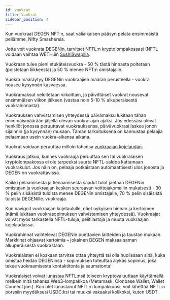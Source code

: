 ```yaml
---
id: vuokrat
title: Vuokrat
sidebar_position: 4
---
```


Kun vuokraat DEGEN NFT:n, saat väliaikaisen pääsyn pelata ensimmäistä peliämme, Nifty Smashersia.

Jotta voit vuokrata DEGENin, tarvitset NFTL:n kryptolompakossasi (NFTL voidaan vaihtaa WETH:iin [SushiSwapilla](https://sushi.com/).

Vuokraan tulee pieni etukäteisvuokra - 50 % tästä hinnasta poltetaan (poistetaan liikkeestä) ja 50 % menee NFT:n omistajalle.

Vuokra määräytyy DEGENin vuokraajien määrän perusteella - vuokra nousee kysynnän kasvaessa.

Vuokramaksut veloitetaan viikoittain, ja päivittäiset vuokrat nousevat ensimmäisen viikon jälkeen (vastaa noin 5-10 % alkuperäisestä vuokrahinnasta).

Vuokrauksen vahvistamisen yhteydessä päivämaksu lukitaan tähän enimmäismäärään jäljellä olevan vuokra-ajan ajaksi. Jos edessäsi olevat henkilöt jonossa peruuttavat vuokrauksensa, päivävuokrasi laskee jonon sijainnin (ja kysynnän) mukaan. Tämän tarkoituksena on kannustaa pelaajia pelaamaan usein vuokra-aikansa aikana.

Vuokrat voidaan peruuttaa milloin tahansa [vuokraajan kojelaudan](https://niftyleague.com/profile).

Vuokraus jatkuu, kunnes vuokraaja peruuttaa sen tai vuokralaisen kryptolompakossa ei ole tarpeeksi suurta NFTL-saldoa kattamaan vuokrakulut. Jos näin on, pelaaja potkaistaan automaattisesti ulos jonosta ja DEGEN on vuokrattavissa.

Kaikki pelaamisesta ja tienaamisesta saadut tulot jaetaan DEGENin omistajan ja vuokraajan kesken seuraavan voittojakomallin mukaisesti - 30 % pelin sisäisistä tuloista menee DEGENin omistajalle, 70 % pelin sisäisistä tuloista DEGENille. vuokraaja.

Kun navigoit vuokraajan kojetaululle, näet nykyisen hinnan ja kertoimen (nämä lukitaan vuokrasopimuksen vahvistamisen yhteydessä). Vuokraajat voivat myös tarkastella NFTL-tuloja, pelitilastoja ja muuta vuokraajan kojelaudassa.

Vuokrahinnat vaihtelevat DEGENin puettavien laitteiden ja taustan mukaan. Markkinat ohjaavat kertoimia – jokainen DEGEN maksaa saman alkuperäisestä vuokrastaan.

Vuokralaisten ei koskaan tarvitse ottaa yhteyttä tai olla huolissaan siitä, kuka omistaa heidän DEGENinsä - sopimuksen toteuttaa älykäs sopimus, joka tekee vuokraamisesta kontaktitonta ja saumatonta!

Vuokralaiset voivat lunastaa NFTL:nsä toiseen kryptovaluuttaan käyttämällä melkein mitä tahansa Web3-lompakkoa (Metamask, Cionbase Wallet, Wallet Connect jne.). Kun olet lunastanut NFTL:n lompakkoosi, voit lähettää NFTL:n pörssiin myydäksesi USDC:ksi tai muuksi vakaaksi kolikoksi, kuten USDT.
